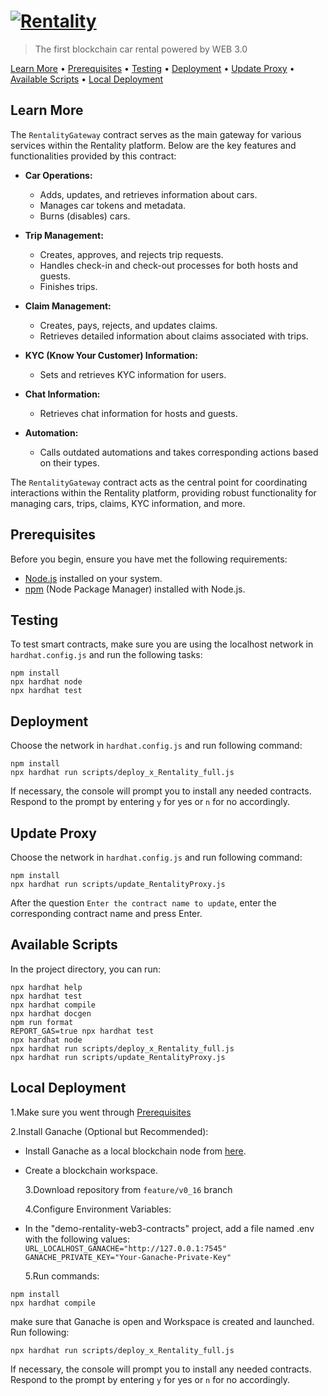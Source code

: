 # [![Rentality][rentality-image]][rentality-url]

> The first blockchain car rental powered by WEB 3.0

[Learn More](#learn-more) • [Prerequisites](#prerequisites) • [Testing](#testing) • [Deployment](#deployment) • [Update Proxy](#update-proxy) • [Available Scripts](#available-scripts) • [Local Deployment](#local-deployment)

## Learn More

The `RentalityGateway` contract serves as the main gateway for various services within the Rentality platform. Below are the key features and functionalities provided by this contract:

- **Car Operations:**
  - Adds, updates, and retrieves information about cars.
  - Manages car tokens and metadata.
  - Burns (disables) cars.

- **Trip Management:**
  - Creates, approves, and rejects trip requests.
  - Handles check-in and check-out processes for both hosts and guests.
  - Finishes trips.

- **Claim Management:**
  - Creates, pays, rejects, and updates claims.
  - Retrieves detailed information about claims associated with trips.

- **KYC (Know Your Customer) Information:**
  - Sets and retrieves KYC information for users.

- **Chat Information:**
  - Retrieves chat information for hosts and guests.

- **Automation:**
  - Calls outdated automations and takes corresponding actions based on their types.

The `RentalityGateway` contract acts as the central point for coordinating interactions within the Rentality platform, providing robust functionality for managing cars, trips, claims, KYC information, and more.

## Prerequisites

Before you begin, ensure you have met the following requirements:

- [Node.js](https://nodejs.org/) installed on your system.
- [npm](https://www.npmjs.com/) (Node Package Manager) installed with Node.js.

## Testing

To test smart contracts, make sure you are using the localhost network in `hardhat.config.js` and run the following
tasks:

```shell
npm install
npx hardhat node
npx hardhat test
```

## Deployment

Choose the network in `hardhat.config.js` and run following command:

```shell
npm install
npx hardhat run scripts/deploy_x_Rentality_full.js
```

If necessary, the console will prompt you to install any needed contracts. Respond to the prompt by entering `y` for yes
or `n` for no accordingly.

## Update Proxy

Choose the network in `hardhat.config.js` and run following command:

```shell
npm install
npx hardhat run scripts/update_RentalityProxy.js
```

After the question `Enter the contract name to update`, enter the corresponding contract name and press Enter.

## Available Scripts

In the project directory, you can run:

```shell
npx hardhat help
npx hardhat test
npx hardhat compile
npx hardhat docgen
npm run format
REPORT_GAS=true npx hardhat test
npx hardhat node
npx hardhat run scripts/deploy_x_Rentality_full.js
npx hardhat run scripts/update_RentalityProxy.js
```

## Local Deployment

1.Make sure you went through [Prerequisites](#prerequisites)

2.Install Ganache (Optional but Recommended):

- Install Ganache as a local blockchain node from [here][ganache-url].

- Create a blockchain workspace.

  3.Download repository from `feature/v0_16` branch

  4.Configure Environment Variables:

- In the "demo-rentality-web3-contracts" project, add a file named .env with the following values:
  `URL_LOCALHOST_GANACHE="http://127.0.0.1:7545"`
  `GANACHE_PRIVATE_KEY="Your-Ganache-Private-Key"`

  5.Run commands:

```shell
npm install
npx hardhat compile
```

make sure that Ganache is open and Workspace is created and launched.
Run following:

```shell
npx hardhat run scripts/deploy_x_Rentality_full.js
```

If necessary, the console will prompt you to install any needed contracts. Respond to the prompt by entering `y` for yes
or `n` for no accordingly.

<!-- Markdown link & img dfn's -->

[rentality-image]: https://demotest.rentality.xyz/_next/image?url=%2F_next%2Fstatic%2Fmedia%2Flogo.f94184b7.png&w=640&q=75
[rentality-url]: https://demotest.rentality.xyz/
[ganache-url]: https://archive.trufflesuite.com/ganache/
